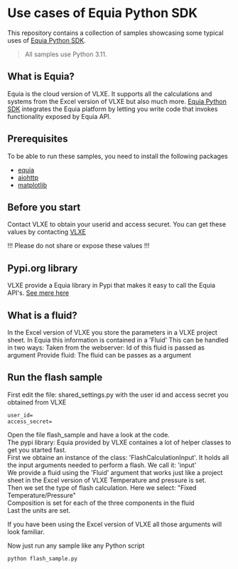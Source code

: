 # Use cases of Equia Python SDK

This repository contains a collection of samples showcasing some typical uses of [Equia Python SDK](https://vlxe.com/).

> All samples use Python 3.11.

## What is Equia?

Equia is the cloud version of VLXE. It supports all the calculations and systems from the Excel version of VLXE but also much more.
[Equia Python SDK](https://vlxe.com/) integrates the Equia platform by letting you write code that invokes functionality exposed by Equia API.

## Prerequisites

To be able to run these samples, you need to install the following packages

- [equia](https://pypi.org/project/equia/)
- [aiohttp](https://pypi.org/project/aiohttp/)
- [matplotlib](https://pypi.org/project/matplotlib/)

## Before you start

Contact VLXE to obtain your userid and access securet.
You can get these values by contacting [VLXE](https://vlxe.com/contact)

!!! Please do not share or expose these values !!!

## Pypi.org library
VLXE provide a Equia library in Pypi that makes it easy to call the Equia API's.
[See mere here](https://pypi.org/project/Equia/)

## What is a fluid?
In the Excel version of VLXE you store the parameters in a VLXE project sheet. 
In Equia this information is contained in a 'Fluid'
This can be handled in two ways:
Taken from the webserver: Id of this fluid is passed as argument
Provide fluid: The fluid can be passes as a argument
 
## Run the flash sample

First edit the file: shared_settings.py with the user id and access secret you obtained from VLXE
```
user_id=
access_secret=
```
Open the file flash_sample and have a look at the code.  
The pypi library: Equia provided by VLXE containes a lot of helper classes to get you started fast.  
First we obtaine an instance of the class: 'FlashCalculationInput'. It holds all the input arguments needed to perform a flash.
We call it: 'input'  
We provide a fluid using the 'Fluid' argument that works just like a project sheet in the Excel version of VLXE
Temperature and pressure is set.  
Then we set the type of flash calculation. Here we select: "Fixed Temperature/Pressure"   
Composition is set for each of the three components in the fluid  
Last the units are set.

If you have been using the Excel version of VLXE all those arguments will look familiar.


Now just run any sample like any Python script

```
python flash_sample.py
```
